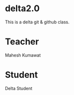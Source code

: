# delta2.0
This is a delta git &amp; github class.

# Teacher
Mahesh Kumawat
# Student
Delta Student